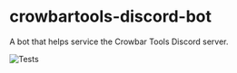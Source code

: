 # crowbartools-discord-bot
 A bot that helps service the Crowbar Tools Discord server.

![Tests](https://github.com/crowbartools/crowbartools-discord-bot/workflows/Tests/badge.svg?branch=master)
